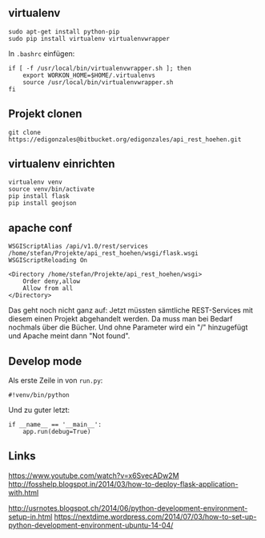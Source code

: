 ## virtualenv

```
sudo apt-get install python-pip
sudo pip install virtualenv virtualenvwrapper
```

In `.bashrc` einfügen:

```
if [ -f /usr/local/bin/virtualenvwrapper.sh ]; then
    export WORKON_HOME=$HOME/.virtualenvs
    source /usr/local/bin/virtualenvwrapper.sh
fi
```

## Projekt clonen

```
git clone https://edigonzales@bitbucket.org/edigonzales/api_rest_hoehen.git
```

## virtualenv einrichten

```
virtualenv venv
source venv/bin/activate
pip install flask
pip install geojson
```

## apache conf

```
WSGIScriptAlias /api/v1.0/rest/services /home/stefan/Projekte/api_rest_hoehen/wsgi/flask.wsgi
WSGIScriptReloading On

<Directory /home/stefan/Projekte/api_rest_hoehen/wsgi>
    Order deny,allow
    Allow from all
</Directory>
```

Das geht noch nicht ganz auf: Jetzt müssten sämtliche REST-Services mit diesem einen Projekt abgehandelt werden. Da muss man bei Bedarf nochmals über die Bücher. Und ohne Parameter wird ein "/" hinzugefügt und Apache meint dann "Not found". 

## Develop mode
Als erste Zeile in von `run.py`:

```
#!venv/bin/python
```

Und zu guter letzt:

```
if __name__ == '__main__':
    app.run(debug=True)
```


## Links

https://www.youtube.com/watch?v=x6SvecADw2M
http://fosshelp.blogspot.in/2014/03/how-to-deploy-flask-application-with.html


http://usrnotes.blogspot.ch/2014/06/python-development-environment-setup-in.html
https://nextdime.wordpress.com/2014/07/03/how-to-set-up-python-development-environment-ubuntu-14-04/
